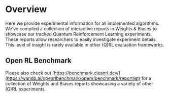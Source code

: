 # Overview

Here we provide experimental information for all implemented algorithms. We've compiled a collection of interactive reports in Weights & Biases to showcase our tracked Quantum Reinforcement Learning experiments. These reports allow researchers to easily investigate experiment details. This level of insight is rarely available in other (Q)RL evaluation frameworks.



## Open RL Benchmark

Please also check out [https://benchmark.cleanrl.dev/](https://wandb.ai/openrlbenchmark/openrlbenchmark/reportlist) for a collection of Weights and Biases reports showcasing a variety of other (Q)RL experiments. 